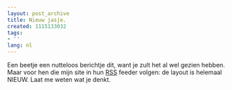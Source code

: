 ```yaml
---
layout: post_archive
title: Nieuw jasje.
created: 1115133032
tags:
- ''
lang: nl
---
```

Een beetje een nutteloos berichtje dit, want je zult het al wel gezien hebben. Maar voor hen die mijn site in hun [RSS](/node/feed) feeder volgen: de layout is helemaal NIEUW. Laat me weten wat je denkt.
